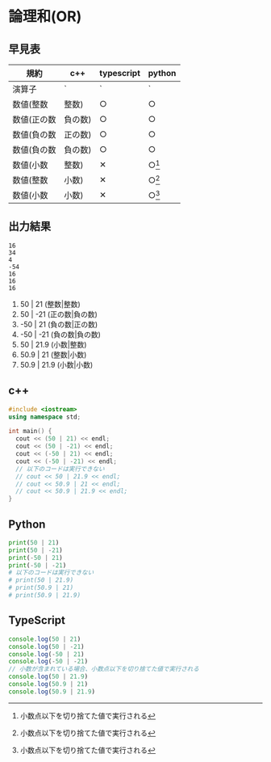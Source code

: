# 論理和(OR)

## 早見表

|規約                    |c++   |typescript|python|
|------------------------|------|----------|------|
|演算子                  |`|`   |`|`       |`|`   |
|数値(整数|整数)          |○     |○         |○     |
|数値(正の数|負の数)      |○     |○         |○     |
|数値(負の数|正の数)      |○     |○         |○     |
|数値(負の数|負の数)      |○     |○         |○     |
|数値(小数|整数)          |✕    |○[^1]     |✕    |
|数値(整数|小数)          |✕    |○[^1]     |✕    |
|数値(小数|小数)          |✕    |○[^1]     |✕    |

[^1]: 小数点以下を切り捨てた値で実行される

## 出力結果

```
16
34
4
-54
16
16
16
```

1. 50 | 21 (整数|整数)
2. 50 | -21 (正の数|負の数)
3. -50 | 21 (負の数|正の数)
4. -50 | -21 (負の数|負の数)
5. 50 | 21.9 (小数|整数)
6. 50.9 | 21 (整数|小数)
7. 50.9 | 21.9 (小数|小数)

## c++

```c++
#include <iostream>
using namespace std;

int main() {
  cout << (50 | 21) << endl;
  cout << (50 | -21) << endl;
  cout << (-50 | 21) << endl;
  cout << (-50 | -21) << endl;
  // 以下のコードは実行できない
  // cout << 50 | 21.9 << endl;
  // cout << 50.9 | 21 << endl;
  // cout << 50.9 | 21.9 << endl;
}
```

## Python

```python
print(50 | 21)
print(50 | -21)
print(-50 | 21)
print(-50 | -21)
# 以下のコードは実行できない
# print(50 | 21.9)
# print(50.9 | 21)
# print(50.9 | 21.9)

```

## TypeScript

```ts
console.log(50 | 21)
console.log(50 | -21)
console.log(-50 | 21)
console.log(-50 | -21)
// 小数が含まれている場合、小数点以下を切り捨てた値で実行される
console.log(50 | 21.9)
console.log(50.9 | 21)
console.log(50.9 | 21.9)

```